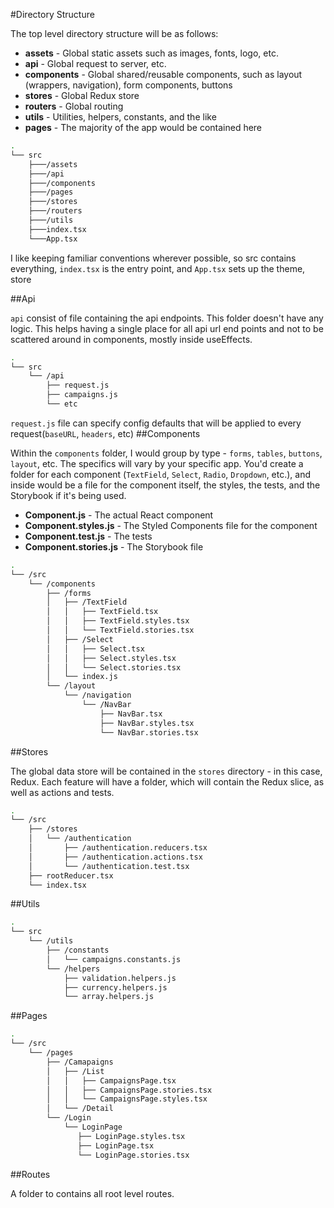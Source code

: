 
#Directory Structure

The top level directory structure will be as follows:
* **assets** - Global static assets such as images, fonts, logo, etc.
* **api** - Global request to server, etc.
* **components** - Global shared/reusable components, such as layout (wrappers, navigation), form components, buttons
* **stores** - Global Redux store
* **routers** - Global routing
* **utils** - Utilities, helpers, constants, and the like
* **pages** - The majority of the app would be contained here

```bash
.
└── src
    ├───/assets
    ├───/api
    ├───/components
    ├───/pages
    ├───/stores
    ├───/routers
    ├───/utils
    ├───index.tsx
    └───App.tsx

```

I like keeping familiar conventions wherever possible, so src contains everything, `index.tsx` is the entry point, and `App.tsx` sets up the theme, store

##Api

 `api` consist of file containing the api endpoints. This folder doesn't have any logic. This helps having a single place for all api url end points and not to be scattered around in components, mostly inside useEffects.
 
```bash
.
└── src
    └── /api
        ├── request.js
        ├── campaigns.js
        └── etc

```
`request.js` file can specify config defaults that will be applied to every request(`baseURL`, `headers`, etc)
##Components

Within the `components` folder, I would group by type - `forms`, `tables`, `buttons`, `layout`, etc. The specifics will vary by your specific app.
You'd create a folder for each component (`TextField`, `Select`, `Radio`, `Dropdown`, etc.), and inside would be a file for the component itself, the styles, the tests, and the Storybook if it's being used.
* **Component.js** - The actual React component
* **Component.styles.js** - The Styled Components file for the component
* **Component.test.js** - The tests
* **Component.stories.js** - The Storybook file

```bash
.
└── /src
    └── /components
        ├── /forms
        │   ├── /TextField
        │   │   ├── TextField.tsx
        │   │   ├── TextField.styles.tsx
        │   │   └── TextField.stories.tsx
        │   ├── /Select
        │   │   ├── Select.tsx
        │   │   ├── Select.styles.tsx
        │   │   └── Select.stories.tsx
        │   └── index.js
        └── /layout
            └── /navigation
                └── /NavBar
                    ├── NavBar.tsx
                    ├── NavBar.styles.tsx
                    └── NavBar.stories.tsx

```

##Stores

The global data store will be contained in the `stores` directory - in this case, Redux. Each feature will have a folder, which will contain the Redux slice, as well as actions and tests.
```bash
.
└── /src
    ├── /stores
    │   └── /authentication
    │       ├── /authentication.reducers.tsx
    │       ├── /authentication.actions.tsx
    │       └── /authentication.test.tsx
    ├── rootReducer.tsx
    └── index.tsx
```
##Utils

```bash
.
└── src
    └── /utils
        ├── /constants
        │   └── campaigns.constants.js
        └── /helpers
            ├── validation.helpers.js
            ├── currency.helpers.js
            └── array.helpers.js

```

##Pages

```bash
.
└── /src
    └── /pages
        ├── /Camapaigns
        │   ├── /List
        │   │   ├── CampaignsPage.tsx
        │   │   ├── CampaignsPage.stories.tsx
        │   │   └── CampaignsPage.styles.tsx
        │   └── /Detail
        └── /Login
            └── LoginPage
               ├── LoginPage.styles.tsx
               ├── LoginPage.tsx
               └── LoginPage.stories.tsx

```
##Routes

A folder to contains all root level routes.